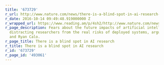 ```yaml
---
title: '673729'
r_url: http://www.nature.com/news/there-is-a-blind-spot-in-ai-research-1.20805
r_date: 2016-10-14 09:49:48.919000000 Z
r_wrapped_url: https://www.reading.am/p/4sh2/http://www.nature.com/news/there-is-a-blind-spot-in-ai-research-1.20805
r_page_description: Fears about the future impacts of artificial intelligence are
  distracting researchers from the real risks of deployed systems, argue Kate Crawford
  and Ryan Calo.
r_page_title: There is a blind spot in AI research
r_title: There is a blind spot in AI research
r_id: '673729'
r_page_id: '493061'
---
```


